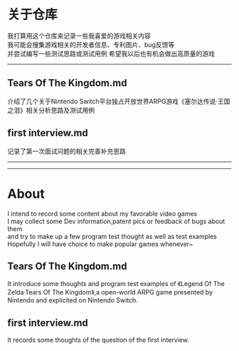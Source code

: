 # 关于仓库
我打算用这个仓库来记录一些我喜爱的游戏相关内容  
我可能会搜集游戏相关的开发者信息、专利图片、bug反馈等  
并尝试编写一些测试思路或测试用例
希望我以后也有机会做出高质量的游戏

---
## Tears Of The Kingdom\.md
介绍了几个关于Nintendo Switch平台独占开放世界ARPG游戏《塞尔达传说·王国之泪》相关分析思路及测试用例

## first interview\.md
记录了第一次面试问题的相关完善补充思路

---
---
# About
I intend to record some content about my favorable video games  
I may collect some Dev information,patent pics or feedback of bugs about them  
and try to make up a few program test thought as well as test examples  
Hopefully I will have choice to make popular games whenever~

## Tears Of The Kingdom\.md
It introduce some thoughts and program test examples of 《Legend Of The Zelda·Tears Of The Kingdom》,a open-world ARPG game presented by Nintendo and explicited on Nintendo Switch.

## first interview\.md
It records some thoughts of the question of the first interview.